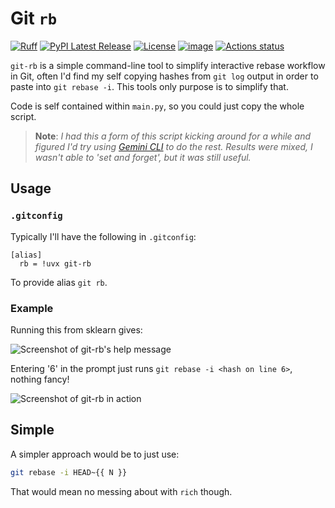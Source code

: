 # Git `rb`

[![Ruff](https://img.shields.io/endpoint?url=https://raw.githubusercontent.com/astral-sh/ruff/main/assets/badge/v2.json)](https://github.com/astral-sh/ruff)
[![PyPI Latest Release](https://img.shields.io/pypi/v/git-rb.svg)](https://pypi.org/project/git-rb/)
[![License](https://img.shields.io/pypi/l/git-rb.svg)](https://github.com/geo7/git-rb/blob/main/LICENSE)
[![image](https://img.shields.io/pypi/pyversions/git-rb.svg)](https://pypi.python.org/pypi/git-rb)
[![Actions status](https://github.com/geo7/git-rb/workflows/CI/badge.svg)](https://github.com/geo7/git-rb/actions)

`git-rb` is a simple command-line tool to simplify interactive rebase workflow
in Git, often I'd find my self copying hashes from `git log` output in order to
paste into `git rebase -i`. This tools only purpose is to simplify that.

Code is self contained within `main.py`, so you could just copy the whole script.

> **Note**: _I had this a form of this script kicking around for a while and
> figured I'd try using [Gemini
> CLI](https://github.com/google-gemini/gemini-cli) to do the rest. Results
> were mixed, I wasn't able to '_set and forget_', but it was still useful._

## Usage

### `.gitconfig`

Typically I'll have the following in `.gitconfig`:
```
[alias]
  rb = !uvx git-rb
```

To provide alias `git rb`.

### Example

Running this from sklearn gives:

![Screenshot of git-rb's help message](imgs/img3.png)

Entering '6' in the prompt just runs `git rebase -i <hash on line 6>`, nothing fancy!

![Screenshot of git-rb in action](imgs/img1.png)

## Simple

A simpler approach would be to just use:

```sh
git rebase -i HEAD~{{ N }}
```

That would mean no messing about with `rich` though.
